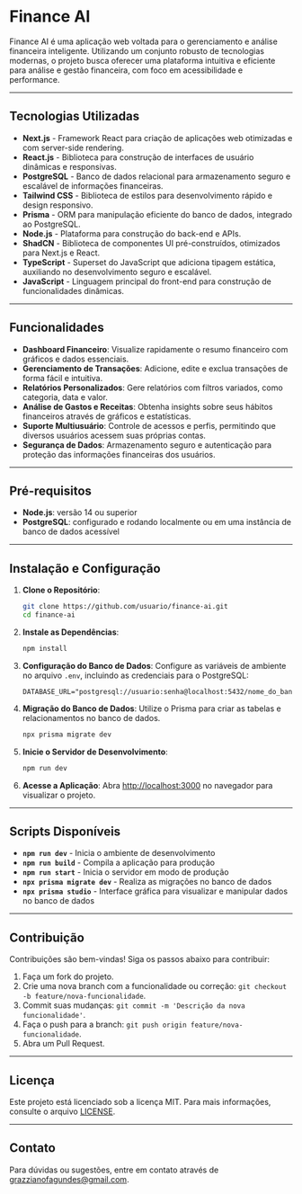 # Finance AI

Finance AI é uma aplicação web voltada para o gerenciamento e análise financeira inteligente. Utilizando um conjunto robusto de tecnologias modernas, o projeto busca oferecer uma plataforma intuitiva e eficiente para análise e gestão financeira, com foco em acessibilidade e performance.

---

## Tecnologias Utilizadas

- **Next.js** - Framework React para criação de aplicações web otimizadas e com server-side rendering.
- **React.js** - Biblioteca para construção de interfaces de usuário dinâmicas e responsivas.
- **PostgreSQL** - Banco de dados relacional para armazenamento seguro e escalável de informações financeiras.
- **Tailwind CSS** - Biblioteca de estilos para desenvolvimento rápido e design responsivo.
- **Prisma** - ORM para manipulação eficiente do banco de dados, integrado ao PostgreSQL.
- **Node.js** - Plataforma para construção do back-end e APIs.
- **ShadCN** - Biblioteca de componentes UI pré-construídos, otimizados para Next.js e React.
- **TypeScript** - Superset do JavaScript que adiciona tipagem estática, auxiliando no desenvolvimento seguro e escalável.
- **JavaScript** - Linguagem principal do front-end para construção de funcionalidades dinâmicas.

---

## Funcionalidades

- **Dashboard Financeiro**: Visualize rapidamente o resumo financeiro com gráficos e dados essenciais.
- **Gerenciamento de Transações**: Adicione, edite e exclua transações de forma fácil e intuitiva.
- **Relatórios Personalizados**: Gere relatórios com filtros variados, como categoria, data e valor.
- **Análise de Gastos e Receitas**: Obtenha insights sobre seus hábitos financeiros através de gráficos e estatísticas.
- **Suporte Multiusuário**: Controle de acessos e perfis, permitindo que diversos usuários acessem suas próprias contas.
- **Segurança de Dados**: Armazenamento seguro e autenticação para proteção das informações financeiras dos usuários.

---

## Pré-requisitos

- **Node.js**: versão 14 ou superior
- **PostgreSQL**: configurado e rodando localmente ou em uma instância de banco de dados acessível

---

## Instalação e Configuração

1. **Clone o Repositório**:

   ```bash
   git clone https://github.com/usuario/finance-ai.git
   cd finance-ai
   ```

2. **Instale as Dependências**:

   ```bash
   npm install
   ```

3. **Configuração do Banco de Dados**:
   Configure as variáveis de ambiente no arquivo `.env`, incluindo as credenciais para o PostgreSQL:

   ```plaintext
   DATABASE_URL="postgresql://usuario:senha@localhost:5432/nome_do_banco"
   ```

4. **Migração do Banco de Dados**:
   Utilize o Prisma para criar as tabelas e relacionamentos no banco de dados.

   ```bash
   npx prisma migrate dev
   ```

5. **Inicie o Servidor de Desenvolvimento**:

   ```bash
   npm run dev
   ```

6. **Acesse a Aplicação**:
   Abra [http://localhost:3000](http://localhost:3000) no navegador para visualizar o projeto.

---

## Scripts Disponíveis

- **`npm run dev`** - Inicia o ambiente de desenvolvimento
- **`npm run build`** - Compila a aplicação para produção
- **`npm run start`** - Inicia o servidor em modo de produção
- **`npx prisma migrate dev`** - Realiza as migrações no banco de dados
- **`npx prisma studio`** - Interface gráfica para visualizar e manipular dados no banco de dados

---

## Contribuição

Contribuições são bem-vindas! Siga os passos abaixo para contribuir:

1. Faça um fork do projeto.
2. Crie uma nova branch com a funcionalidade ou correção: `git checkout -b feature/nova-funcionalidade`.
3. Commit suas mudanças: `git commit -m 'Descrição da nova funcionalidade'`.
4. Faça o push para a branch: `git push origin feature/nova-funcionalidade`.
5. Abra um Pull Request.

---

## Licença

Este projeto está licenciado sob a licença MIT. Para mais informações, consulte o arquivo [LICENSE](./LICENSE).

---

## Contato

Para dúvidas ou sugestões, entre em contato através de [grazzianofagundes@gmail.com](mailto:grazzianofagundes@gmail.com).
